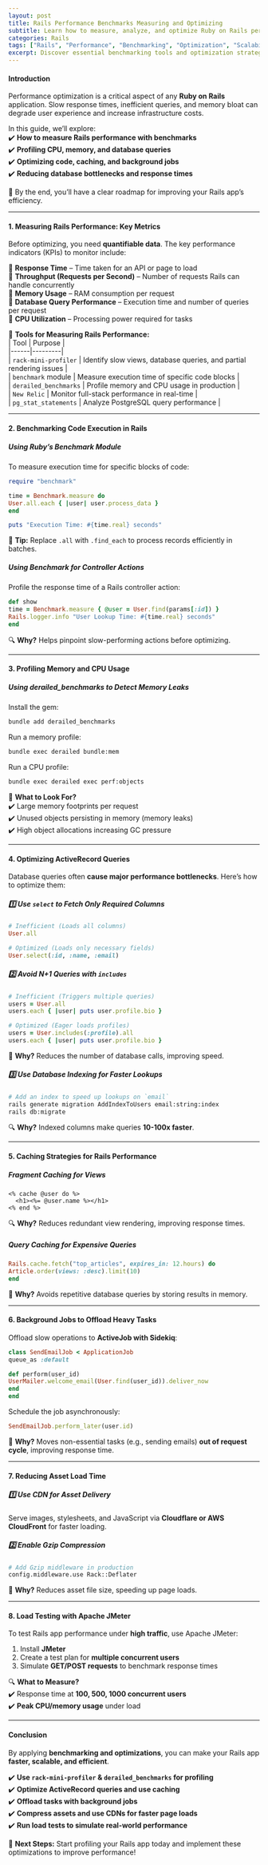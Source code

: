 ```yaml
---
layout: post  
title: Rails Performance Benchmarks Measuring and Optimizing  
subtitle: Learn how to measure, analyze, and optimize Ruby on Rails performance with benchmarking techniques  
categories: Rails  
tags: ["Rails", "Performance", "Benchmarking", "Optimization", "Scalability"]  
excerpt: Discover essential benchmarking tools and optimization strategies to enhance Ruby on Rails performance, reduce load times, and scale efficiently.  
---
```


#### **Introduction**
Performance optimization is a critical aspect of any **Ruby on Rails** application. Slow response times, inefficient queries, and memory bloat can degrade user experience and increase infrastructure costs.

In this guide, we’ll explore:  
✔️ **How to measure Rails performance with benchmarks**  
✔️ **Profiling CPU, memory, and database queries**  
✔️ **Optimizing code, caching, and background jobs**  
✔️ **Reducing database bottlenecks and response times**

🚀 By the end, you’ll have a clear roadmap for improving your Rails app’s efficiency.

---

#### **1. Measuring Rails Performance: Key Metrics**
Before optimizing, you need **quantifiable data**. The key performance indicators (KPIs) to monitor include:

🔹 **Response Time** – Time taken for an API or page to load  
🔹 **Throughput (Requests per Second)** – Number of requests Rails can handle concurrently  
🔹 **Memory Usage** – RAM consumption per request  
🔹 **Database Query Performance** – Execution time and number of queries per request  
🔹 **CPU Utilization** – Processing power required for tasks

📌 **Tools for Measuring Rails Performance:**  
| Tool | Purpose |  
|------|---------|  
| `rack-mini-profiler` | Identify slow views, database queries, and partial rendering issues |  
| `benchmark` module | Measure execution time of specific code blocks |  
| `derailed_benchmarks` | Profile memory and CPU usage in production |  
| `New Relic` | Monitor full-stack performance in real-time |  
| `pg_stat_statements` | Analyze PostgreSQL query performance |

---

#### **2. Benchmarking Code Execution in Rails**
##### **Using Ruby’s Benchmark Module**
To measure execution time for specific blocks of code:  
```rb  
require "benchmark"

time = Benchmark.measure do  
User.all.each { |user| user.process_data }  
end

puts "Execution Time: #{time.real} seconds"  
```

🚀 **Tip:** Replace `.all` with `.find_each` to process records efficiently in batches.

##### **Using Benchmark for Controller Actions**
Profile the response time of a Rails controller action:  
```rb  
def show  
time = Benchmark.measure { @user = User.find(params[:id]) }  
Rails.logger.info "User Lookup Time: #{time.real} seconds"  
end  
```

🔍 **Why?** Helps pinpoint slow-performing actions before optimizing.

---

#### **3. Profiling Memory and CPU Usage**
##### **Using derailed_benchmarks to Detect Memory Leaks**
Install the gem:  
```sh  
bundle add derailed_benchmarks  
```

Run a memory profile:  
```sh  
bundle exec derailed bundle:mem  
```

Run a CPU profile:  
```sh  
bundle exec derailed exec perf:objects  
```

📌 **What to Look For?**  
✔️ Large memory footprints per request  
✔️ Unused objects persisting in memory (memory leaks)  
✔️ High object allocations increasing GC pressure

---

#### **4. Optimizing ActiveRecord Queries**
Database queries often **cause major performance bottlenecks**. Here’s how to optimize them:

##### **1️⃣ Use `select` to Fetch Only Required Columns**
```rb
# Inefficient (Loads all columns)
User.all

# Optimized (Loads only necessary fields)
User.select(:id, :name, :email)  
```

##### **2️⃣ Avoid N+1 Queries with `includes`**
```rb
# Inefficient (Triggers multiple queries)
users = User.all  
users.each { |user| puts user.profile.bio }

# Optimized (Eager loads profiles)
users = User.includes(:profile).all  
users.each { |user| puts user.profile.bio }  
```

🚀 **Why?** Reduces the number of database calls, improving speed.

##### **3️⃣ Use Database Indexing for Faster Lookups**
```sh
# Add an index to speed up lookups on `email`
rails generate migration AddIndexToUsers email:string:index  
rails db:migrate  
```

🔍 **Why?** Indexed columns make queries **10-100x faster**.

---

#### **5. Caching Strategies for Rails Performance**
##### **Fragment Caching for Views**
```erb  
<% cache @user do %>
  <h1><%= @user.name %></h1>  
<% end %>  
```  

🔍 **Why?** Reduces redundant view rendering, improving response times.

##### **Query Caching for Expensive Queries**
```rb  
Rails.cache.fetch("top_articles", expires_in: 12.hours) do  
Article.order(views: :desc).limit(10)  
end  
```

🚀 **Why?** Avoids repetitive database queries by storing results in memory.

---

#### **6. Background Jobs to Offload Heavy Tasks**
Offload slow operations to **ActiveJob with Sidekiq**:  
```rb  
class SendEmailJob < ApplicationJob  
queue_as :default

def perform(user_id)  
UserMailer.welcome_email(User.find(user_id)).deliver_now  
end  
end  
```

Schedule the job asynchronously:  
```rb  
SendEmailJob.perform_later(user.id)  
```

🚀 **Why?** Moves non-essential tasks (e.g., sending emails) **out of request cycle**, improving response time.

---

#### **7. Reducing Asset Load Time**
##### **1️⃣ Use CDN for Asset Delivery**
Serve images, stylesheets, and JavaScript via **Cloudflare or AWS CloudFront** for faster loading.

##### **2️⃣ Enable Gzip Compression**
```sh
# Add Gzip middleware in production
config.middleware.use Rack::Deflater  
```

🚀 **Why?** Reduces asset file size, speeding up page loads.

---

#### **8. Load Testing with Apache JMeter**
To test Rails app performance under **high traffic**, use Apache JMeter:
1. Install **JMeter**
2. Create a test plan for **multiple concurrent users**
3. Simulate **GET/POST requests** to benchmark response times

🔍 **What to Measure?**  
✔️ Response time at **100, 500, 1000 concurrent users**  
✔️ **Peak CPU/memory usage** under load

---

#### **Conclusion**
By applying **benchmarking and optimizations**, you can make your Rails app **faster, scalable, and efficient**.

✔️ **Use `rack-mini-profiler` & `derailed_benchmarks` for profiling**  
✔️ **Optimize ActiveRecord queries and use caching**  
✔️ **Offload tasks with background jobs**  
✔️ **Compress assets and use CDNs for faster page loads**  
✔️ **Run load tests to simulate real-world performance**

🚀 **Next Steps:** Start profiling your Rails app today and implement these optimizations to improve performance!  
